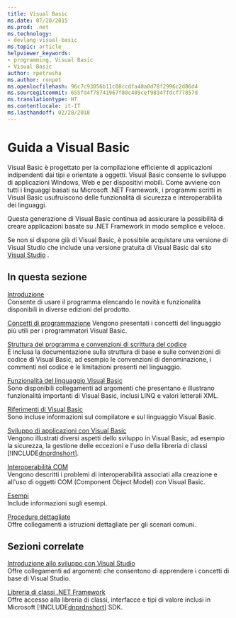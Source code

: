 ```yaml
---
title: Visual Basic
ms.date: 07/20/2015
ms.prod: .net
ms.technology:
- devlang-visual-basic
ms.topic: article
helpviewer_keywords:
- programming, Visual Basic
- Visual Basic
author: rpetrusha
ms.author: ronpet
ms.openlocfilehash: 96c7c93056b11c08ccdfa48a0d78f2996c2d86d4
ms.sourcegitcommit: 655fd4f78741967f80c409cef98347fdcf77857d
ms.translationtype: HT
ms.contentlocale: it-IT
ms.lasthandoff: 02/28/2018
---
```

# <a name="visual-basic-guide"></a>Guida a Visual Basic

Visual Basic è progettato per la compilazione efficiente di applicazioni indipendenti dai tipi e orientate a oggetti. Visual Basic consente lo sviluppo di applicazioni Windows, Web e per dispositivi mobili. Come avviene con tutti i linguaggi basati su Microsoft .NET Framework, i programmi scritti in Visual Basic usufruiscono delle funzionalità di sicurezza e interoperabilità dei linguaggi.  
  
 Questa generazione di Visual Basic continua ad assicurare la possibilità di creare applicazioni basate su .NET Framework in modo semplice e veloce.  
  
 Se non si dispone già di Visual Basic, è possibile acquistare una versione di Visual Studio che include una versione gratuita di Visual Basic dal sito [Visual Studio](https://aka.ms/vsdownload?utm_source=mscom&utm_campaign=msdocs) .  
  
## <a name="in-this-section"></a>In questa sezione  
 [Introduzione](../visual-basic/getting-started/index.md)  
 Consente di usare il programma elencando le novità e funzionalità disponibili in diverse edizioni del prodotto.  
   
 [Concetti di programmazione](../visual-basic/programming-guide/concepts/index.md) Vengono presentati i concetti del linguaggio più utili per i programmatori Visual Basic.

 [Struttura del programma e convenzioni di scrittura del codice](../visual-basic/programming-guide/program-structure/program-structure-and-code-conventions.md)  
 È inclusa la documentazione sulla struttura di base e sulle convenzioni di codice di Visual Basic, ad esempio le convenzioni di denominazione, i commenti nel codice e le limitazioni presenti nel linguaggio.  
  
 [Funzionalità del linguaggio Visual Basic](../visual-basic/programming-guide/language-features/index.md)  
 Sono disponibili collegamenti ad argomenti che presentano e illustrano funzionalità importanti di Visual Basic, inclusi LINQ e valori letterali XML.  
   
 [Riferimenti di Visual Basic](../visual-basic/reference/index.md)  
 Sono incluse informazioni sul compilatore e sul linguaggio Visual Basic.  

 [Sviluppo di applicazioni con Visual Basic](../visual-basic/developing-apps/index.md)  
 Vengono illustrati diversi aspetti dello sviluppo in Visual Basic, ad esempio la sicurezza, la gestione delle eccezioni e l'uso della libreria di classi [!INCLUDE[dnprdnshort](~/includes/dnprdnshort-md.md)].

 [Interoperabilità COM](../visual-basic/programming-guide/com-interop/index.md)  
 Vengono descritti i problemi di interoperabilità associati alla creazione e all'uso di oggetti COM (Component Object Model) con Visual Basic.  
  
 [Esempi](../visual-basic/sample-applications.md)  
 Include informazioni sugli esempi.  
  
 [Procedure dettagliate](../visual-basic/walkthroughs.md)  
 Offre collegamenti a istruzioni dettagliate per gli scenari comuni.  
  
## <a name="related-sections"></a>Sezioni correlate  
 [Introduzione allo sviluppo con Visual Studio](/visualstudio/ide/get-started-developing-with-visual-studio)  
 Offre collegamenti ad argomenti che consentono di apprendere i concetti di base di Visual Studio.  
  
 [Libreria di classi .NET Framework](http://go.microsoft.com/fwlink/?LinkID=227195)  
 Offre accesso alla libreria di classi, interfacce e tipi di valore inclusi in Microsoft [!INCLUDE[dnprdnshort](~/includes/dnprdnshort-md.md)] SDK.
